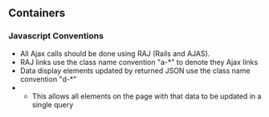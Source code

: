 ## Containers

### Javascript Conventions

 * All Ajax calls should be done using RAJ (Rails and AJAS).
 * RAJ links use the class name convention "a-*" to denote they Ajax links
 * Data display elements updated by returned JSON use the class name convention "d-*"
 * * This allows all elements on the page with that data to be updated in a single query
